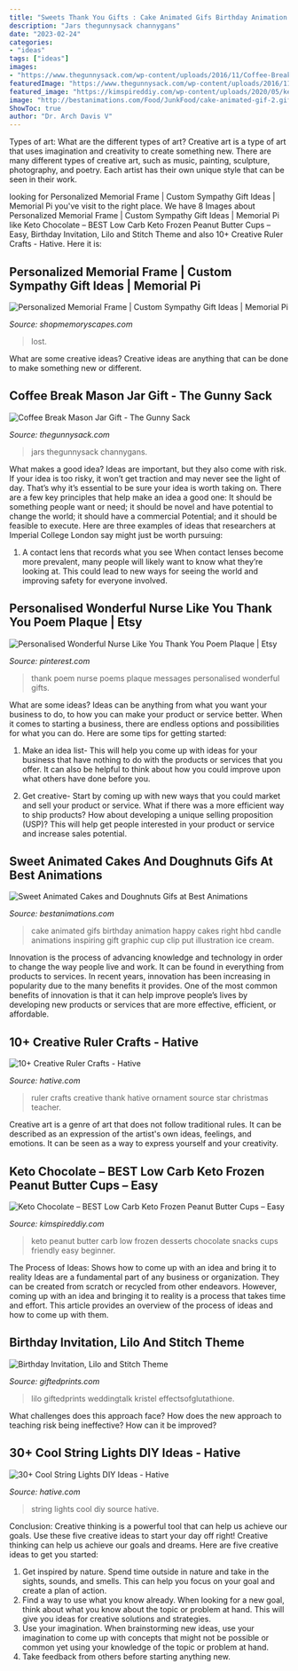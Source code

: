```yaml
---
title: "Sweets Thank You Gifts : Cake Animated Gifs Birthday Animation Happy Cakes Right Hbd Candle Animations Inspiring Gift Graphic Cup Clip Put Illustration Ice Cream"
description: "Jars thegunnysack channygans"
date: "2023-02-24"
categories:
- "ideas"
tags: ["ideas"]
images:
- "https://www.thegunnysack.com/wp-content/uploads/2016/11/Coffee-Break-Mason-Jar-Gift.jpg"
featuredImage: "https://www.thegunnysack.com/wp-content/uploads/2016/11/Coffee-Break-Mason-Jar-Gift.jpg"
featured_image: "https://kimspireddiy.com/wp-content/uploads/2020/05/keto-frozen-peanut-butter-cups-1-1.jpg"
image: "http://bestanimations.com/Food/JunkFood/cake-animated-gif-2.gif"
ShowToc: true
author: "Dr. Arch Davis V"
---
```



Types of art: What are the different types of art?
Creative art is a type of art that uses imagination and creativity to create something new. There are many different types of creative art, such as music, painting, sculpture, photography, and poetry. Each artist has their own unique style that can be seen in their work.

	

		
looking for Personalized Memorial Frame | Custom Sympathy Gift Ideas | Memorial Pi you've visit to the right place. We have 8 Images about Personalized Memorial Frame | Custom Sympathy Gift Ideas | Memorial Pi like Keto Chocolate – BEST Low Carb Keto Frozen Peanut Butter Cups – Easy, Birthday Invitation, Lilo and Stitch Theme and also 10+ Creative Ruler Crafts - Hative. Here it is:
		
    
## Personalized Memorial Frame | Custom Sympathy Gift Ideas | Memorial Pi

<img loading=lazy src="https://cdn.shopify.com/s/files/1/0074/2110/0096/products/il_fullxfull.1400565349_zcxy_1024x1024@2x.jpg?v=1613031968" onerror="this.onerror=null;this.src='https://tse4.mm.bing.net/th?id=OIP.YJumxupytz13hVmUojH6kQHaH0&amp;pid=15.1';" alt="Personalized Memorial Frame | Custom Sympathy Gift Ideas | Memorial Pi">

_Source: shopmemoryscapes.com_

>lost. 

	

What are some creative ideas?
Creative ideas are anything that can be done to make something new or different.

    
## Coffee Break Mason Jar Gift - The Gunny Sack

<img loading=lazy src="https://www.thegunnysack.com/wp-content/uploads/2016/11/Coffee-Break-Mason-Jar-Gift.jpg" onerror="this.onerror=null;this.src='https://tse3.mm.bing.net/th?id=OIP.NOgXRNAbPXscgw8dpL6o4wHaLG&amp;pid=15.1';" alt="Coffee Break Mason Jar Gift - The Gunny Sack">

_Source: thegunnysack.com_

>jars thegunnysack channygans. 

	

What makes a good idea?
Ideas are important, but they also come with risk. If your idea is too risky, it won’t get traction and may never see the light of day. That’s why it’s essential to be sure your idea is worth taking on. There are a few key principles that help make an idea a good one: It should be something people want or need; it should be novel and have potential to change the world; it should have a commercial Potential; and it should be feasible to execute. Here are three examples of ideas that researchers at Imperial College London say might just be worth pursuing: 
1. A contact lens that records what you see When contact lenses become more prevalent, many people will likely want to know what they’re looking at. This could lead to new ways for seeing the world and improving safety for everyone involved.

    
## Personalised Wonderful Nurse Like You Thank You Poem Plaque | Etsy

<img loading=lazy src="https://i.pinimg.com/736x/59/12/2c/59122c1e01e350d246549d668241fc20.jpg" onerror="this.onerror=null;this.src='https://tse1.mm.bing.net/th?id=OIP.1OgTCW81J5_1_t08mQGJxQHaNK&amp;pid=15.1';" alt="Personalised Wonderful Nurse Like You Thank You Poem Plaque | Etsy">

_Source: pinterest.com_

>thank poem nurse poems plaque messages personalised wonderful gifts. 

	

What are some ideas?
Ideas can be anything from what you want your business to do, to how you can make your product or service better. When it comes to starting a business, there are endless options and possibilities for what you can do. Here are some tips for getting started: 
1. Make an idea list- This will help you come up with ideas for your business that have nothing to do with the products or services that you offer. It can also be helpful to think about how you could improve upon what others have done before you.

2. Get creative- Start by coming up with new ways that you could market and sell your product or service. What if there was a more efficient way to ship products? How about developing a unique selling proposition (USP)? This will help get people interested in your product or service and increase sales potential. 


    
## Sweet Animated Cakes And Doughnuts Gifs At Best Animations

<img loading=lazy src="http://bestanimations.com/Food/JunkFood/cake-animated-gif-2.gif" onerror="this.onerror=null;this.src='https://tse2.mm.bing.net/th?id=OIP.vjQHSHj4kodpX_BwyobmLwHaFj&amp;pid=15.1';" alt="Sweet Animated Cakes and Doughnuts Gifs at Best Animations">

_Source: bestanimations.com_

>cake animated gifs birthday animation happy cakes right hbd candle animations inspiring gift graphic cup clip put illustration ice cream. 

	

Innovation is the process of advancing knowledge and technology in order to change the way people live and work. It can be found in everything from products to services. In recent years, innovation has been increasing in popularity due to the many benefits it provides. One of the most common benefits of innovation is that it can help improve people’s lives by developing new products or services that are more effective, efficient, or affordable.

    
## 10+ Creative Ruler Crafts - Hative

<img loading=lazy src="https://hative.com/wp-content/uploads/2014/11/ruler-crafts/3-thank-you-for-helping-me-growing.jpg" onerror="this.onerror=null;this.src='https://tse4.mm.bing.net/th?id=OIP.7iB7KpekDrrpHw3-Ax2wWwHaLG&amp;pid=15.1';" alt="10+ Creative Ruler Crafts - Hative">

_Source: hative.com_

>ruler crafts creative thank hative ornament source star christmas teacher. 

	

Creative art is a genre of art that does not follow traditional rules. It can be described as an expression of the artist's own ideas, feelings, and emotions. It can be seen as a way to express yourself and your creativity.

    
## Keto Chocolate – BEST Low Carb Keto Frozen Peanut Butter Cups – Easy

<img loading=lazy src="https://kimspireddiy.com/wp-content/uploads/2020/05/keto-frozen-peanut-butter-cups-1-1.jpg" onerror="this.onerror=null;this.src='https://tse1.mm.bing.net/th?id=OIP.5Br8a7eCQBzmy8u0X633awHaLH&amp;pid=15.1';" alt="Keto Chocolate – BEST Low Carb Keto Frozen Peanut Butter Cups – Easy">

_Source: kimspireddiy.com_

>keto peanut butter carb low frozen desserts chocolate snacks cups friendly easy beginner. 

	

The Process of Ideas: Shows how to come up with an idea and bring it to reality
Ideas are a fundamental part of any business or organization. They can be created from scratch or recycled from other endeavors. However, coming up with an idea and bringing it to reality is a process that takes time and effort. This article provides an overview of the process of ideas and how to come up with them.

    
## Birthday Invitation, Lilo And Stitch Theme

<img loading=lazy src="https://cdn11.bigcommerce.com/s-6b5fwasnbs/products/1603/images/2251/0743-LILO-STITCH-NO-PICTURE-2__05698.1550256433.386.513.jpg?c=2" onerror="this.onerror=null;this.src='https://tse4.mm.bing.net/th?id=OIP.gl8Lr6hHYf7dmKUK8RqjtgAAAA&amp;pid=15.1';" alt="Birthday Invitation, Lilo and Stitch Theme">

_Source: giftedprints.com_

>lilo giftedprints weddingtalk kristel effectsofglutathione. 

	

What challenges does this approach face?
How does the new approach to teaching risk being ineffective? How can it be improved?

    
## 30+ Cool String Lights DIY Ideas - Hative

<img loading=lazy src="https://hative.com/wp-content/uploads/2015/01/string-lights-diy-ideas/7-string-lights-diy-ideas.jpg" onerror="this.onerror=null;this.src='https://tse1.mm.bing.net/th?id=OIP.YEEweGHGFbA0n5-Bs02HpQHaLL&amp;pid=15.1';" alt="30+ Cool String Lights DIY Ideas - Hative">

_Source: hative.com_

>string lights cool diy source hative. 

	

Conclusion: Creative thinking is a powerful tool that can help us achieve our goals. Use these five creative ideas to start your day off right!
Creative thinking can help us achieve our goals and dreams. Here are five creative ideas to get you started: 
1. Get inspired by nature. Spend time outside in nature and take in the sights, sounds, and smells. This can help you focus on your goal and create a plan of action. 
2. Find a way to use what you know already. When looking for a new goal, think about what you know about the topic or problem at hand. This will give you ideas for creative solutions and strategies. 
3. Use your imagination. When brainstorming new ideas, use your imagination to come up with concepts that might not be possible or common yet using your knowledge of the topic or problem at hand. 
4. Take feedback from others before starting anything new.

